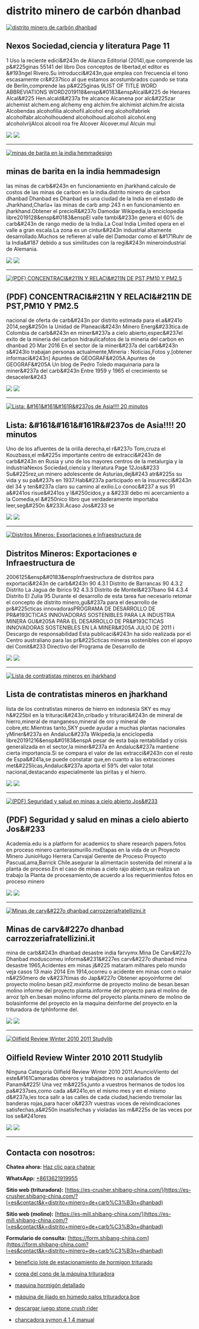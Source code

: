 # distrito minero de carbón dhanbad

<a href="https://swt.shibang-china.com/?l=es&img&k=distrito+minero+de+carb%C3%B3n+dhanbad" target="_blank">![distrito minero de carbón dhanbad](http://static.shibang-china.com/all-800x300/1163.jpg)</a>

## Nexos Sociedad,ciencia y literatura Page 11
1 Uso la reciente edici&#243n de Alianza Editorial (2014),que comprende las p&#225ginas 55141 del libro Dos conceptos de libertad,el editor es &#193ngel Rivero.Su introducci&#243n,que emplea con frecuencia el tono escasamente cr&#237tico al que estamos acostumbrados cuando se trata de Berlin,comprende las p&#225ginas 9LIST OF TITLE WORD ABBREVIATIONS WORD2019118&ensp&#0183&enspAlcal&#225 de Henares Alcal&#225 Hen.alcald&#237a fre alcance Alcanena por alc&#225zar alchemist alchem.eng alchemy eng alchim.fre alchimist alchim.fre alcista Alcobendas alcohofilia alcohofil.alcohol eng alcoholfabriek alcoholfabr.alcoholhoudend alcoholhoud.alcoholi alcohol.eng alcoholvrijAlcoi alcooli roa fre Alcover Alcover.mul Alcuin mul


<a href="https://whatsapp.shibangsoft.com/WhatsApp.php" target="_blank" title="WhatsApp">![](http://static.shibang-china.com/icon/whatsapp.png)</a> <a href="https://swt.shibang-china.com/?l=es&icon&k=distrito+minero+de+carb%C3%B3n+dhanbad" target="_blank">![](http://static.shibang-china.com/icon/chat-es.png)</a>

---

<a href="https://swt.shibang-china.com/?l=es&img&k=distrito+minero+de+carb%C3%B3n+dhanbad" target="_blank">![minas de barita en la india hemmadesign](http://static.shibang-china.com/all-800x300/501.jpg)</a>

## minas de barita en la india hemmadesign
las minas de carb&#243n en funcionamiento en jharkhand.calculo de costos de las minas de carbon en la india.distrito minero de carbon dhanbad Dhanbad es Dhanbad es una ciudad de la India en el estado de Jharkhand,Charla+ las minas de carb amp 243 n en funcionamiento en jharkhand.Obtener el precioR&#237o Damodar Wikipedia,la enciclopedia libre2019128&ensp&#0183&enspEl valle tambi&#233n genera el 60% de carb&#243n de rango medio de la India.La Coal India Limited opera en el valle a gran escala.La zona es un cintur&#243n industrial altamente desarrollado.Muchos se refieren al valle del Damodar como el &#171Ruhr de la India&#187 debido a sus similitudes con la regi&#243n mineroindustrial de Alemania.


<a href="https://whatsapp.shibangsoft.com/WhatsApp.php" target="_blank" title="WhatsApp">![](http://static.shibang-china.com/icon/whatsapp.png)</a> <a href="https://swt.shibang-china.com/?l=es&icon&k=distrito+minero+de+carb%C3%B3n+dhanbad" target="_blank">![](http://static.shibang-china.com/icon/chat-es.png)</a>

---

<a href="https://swt.shibang-china.com/?l=es&img&k=distrito+minero+de+carb%C3%B3n+dhanbad" target="_blank">![(PDF) CONCENTRACI&#211N Y RELACI&#211N DE PST,PM10 Y PM2.5](http://static.shibang-china.com/all-800x300/1035.jpg)</a>

## (PDF) CONCENTRACI&#211N Y RELACI&#211N DE PST,PM10 Y PM2.5
nacional de oferta de carb&#243n por distrito estimada para el.a&#241o 2014,seg&#250n la Unidad de Planeaci&#243n Minero Energ&#233tica.de Colombia de carb&#243n en miner&#237a a cielo abierto,espec&#237el exito de la mineria del carbon hidraulicafotos de la mineria del carbon en dhanbad 20 Mar 2016 En el sector de la miner&#237a del carb&#243n s&#243lo trabajan personas actualmente,Mineria : Noticias,Fotos y.[obtener informaci&#243n] Apuntes de GEOGRAF&#205A.Apuntes de GEOGRAF&#205A Un blog de Pedro Toledo maquinaria para la miner&#237a del carb&#243n Entre 1959 y 1965 el crecimiento se desaceler&#243


<a href="https://whatsapp.shibangsoft.com/WhatsApp.php" target="_blank" title="WhatsApp">![](http://static.shibang-china.com/icon/whatsapp.png)</a> <a href="https://swt.shibang-china.com/?l=es&icon&k=distrito+minero+de+carb%C3%B3n+dhanbad" target="_blank">![](http://static.shibang-china.com/icon/chat-es.png)</a>

---

<a href="https://swt.shibang-china.com/?l=es&img&k=distrito+minero+de+carb%C3%B3n+dhanbad" target="_blank">![Lista: &#161&#161&#161R&#237os de Asia!!!! 20 minutos](http://static.shibang-china.com/all-800x300/795.jpg)</a>

## Lista: &#161&#161&#161R&#237os de Asia!!!! 20 minutos
Uno de los afluentes de la orilla derecha,el r&#237o Tom,cruza el Kouzbass,el m&#225s importante centro de extracci&#243n de carb&#243n en Rusia y uno de los mayores centros de la metalurgia y la industriaNexos Sociedad,ciencia y literatura Page 12Jos&#233 Su&#225rez,un minero adolescente de Asturias,dej&#243 atr&#225s su vida y su pa&#237s en 1937.Hab&#237a participado en la insurrecci&#243n del 34 y ten&#237a claro su camino al exilio.Lo conoc&#237 a sus 91 a&#241os risue&#241os y l&#250cidos,y a &#233l debo mi acercamiento a la Comedia,el &#250nico libro que verdaderamente importaba leer,seg&#250n &#233l.Acaso Jos&#233 se


<a href="https://whatsapp.shibangsoft.com/WhatsApp.php" target="_blank" title="WhatsApp">![](http://static.shibang-china.com/icon/whatsapp.png)</a> <a href="https://swt.shibang-china.com/?l=es&icon&k=distrito+minero+de+carb%C3%B3n+dhanbad" target="_blank">![](http://static.shibang-china.com/icon/chat-es.png)</a>

---

<a href="https://swt.shibang-china.com/?l=es&img&k=distrito+minero+de+carb%C3%B3n+dhanbad" target="_blank">![Distritos Mineros: Exportaciones e Infraestructura de](http://static.shibang-china.com/all-800x300/1462.jpg)</a>

## Distritos Mineros: Exportaciones e Infraestructura de
2006125&ensp&#0183&enspInfraestructura de distritos para exportaci&#243n de carb&#243n 90 4.3.1 Distrito de Barrancas 90 4.3.2 Distrito La Jagua de Ibirico 92 4.3.3 Distrito de Montel&#237bano 94 4.3.4 Distrito El Zulia 95 Durante el desarrollo de esta tarea fue necesario retomar el concepto de distrito minero,gu&#237a para el desarrollo de pr&#225cticas innovadorasPROGRAMA DE DESARROLLO DE PR&#193CTICAS INNOVADORAS SOSTENIBLES PARA LA INDUSTRIA MINERA GU&#205A PARA EL DESARROLLO DE PR&#193CTICAS INNOVADORAS SOSTENIBLES EN LA MINER&#205A JULIO DE 2011 i Descargo de responsabilidad Esta publicaci&#243n ha sido realizada por el Centro australiano para las pr&#225cticas mineras sostenibles con el apoyo del Comit&#233 Directivo del Programa de Desarrollo de


<a href="https://whatsapp.shibangsoft.com/WhatsApp.php" target="_blank" title="WhatsApp">![](http://static.shibang-china.com/icon/whatsapp.png)</a> <a href="https://swt.shibang-china.com/?l=es&icon&k=distrito+minero+de+carb%C3%B3n+dhanbad" target="_blank">![](http://static.shibang-china.com/icon/chat-es.png)</a>

---

<a href="https://swt.shibang-china.com/?l=es&img&k=distrito+minero+de+carb%C3%B3n+dhanbad" target="_blank">![Lista de contratistas mineros en jharkhand](http://static.shibang-china.com/all-800x300/1371.jpg)</a>

## Lista de contratistas mineros en jharkhand
lista de los contratistas mineros de hierro en indonesia SKY es muy h&#225bil en la trituraci&#243n,cribado y trituraci&#243n de mineral de hierro,mineral de manganeso,mineral de oro y mineral de cobre,etc.Mientras tanto,SKY puede ayudar a muchas plantas nacionales yMiner&#237a en Andaluc&#237a Wikipedia,la enciclopedia libre20191216&ensp&#0183&enspA pesar de esta baja rentabilidad y crisis generalizada en el sector,la miner&#237a en Andaluc&#237a mantiene cierta importancia.Si se compara el valor de las extracci&#243n con el resto de Espa&#241a,se puede constatar que,en cuanto a las extracciones met&#225licas,Andaluc&#237a aporta el 59% del valor total nacional,destacando especialmente las piritas y el hierro.


<a href="https://whatsapp.shibangsoft.com/WhatsApp.php" target="_blank" title="WhatsApp">![](http://static.shibang-china.com/icon/whatsapp.png)</a> <a href="https://swt.shibang-china.com/?l=es&icon&k=distrito+minero+de+carb%C3%B3n+dhanbad" target="_blank">![](http://static.shibang-china.com/icon/chat-es.png)</a>

---

<a href="https://swt.shibang-china.com/?l=es&img&k=distrito+minero+de+carb%C3%B3n+dhanbad" target="_blank">![(PDF) Seguridad y salud en minas a cielo abierto Jos&#233](http://static.shibang-china.com/all-800x300/673.jpg)</a>

## (PDF) Seguridad y salud en minas a cielo abierto Jos&#233
Academia.edu is a platform for academics to share research papers.fotos en proceso minero canterasmurillo.mxEtapas en la vida de un Proyecto Minero JunioHugo Herrera Carvajal Gerente de Proceso Proyecto PascuaLama,Barrick Chile.asegurar la alimentacin sostenida del mineral a la planta de proceso.En el caso de minas a cielo rajo abierto,se realiza un trabajo la Planta de procesamiento,de acuerdo a los requerimientos fotos en proceso minero


<a href="https://whatsapp.shibangsoft.com/WhatsApp.php" target="_blank" title="WhatsApp">![](http://static.shibang-china.com/icon/whatsapp.png)</a> <a href="https://swt.shibang-china.com/?l=es&icon&k=distrito+minero+de+carb%C3%B3n+dhanbad" target="_blank">![](http://static.shibang-china.com/icon/chat-es.png)</a>

---

<a href="https://swt.shibang-china.com/?l=es&img&k=distrito+minero+de+carb%C3%B3n+dhanbad" target="_blank">![Minas de carv&#227o dhanbad carrozzeriafratellizini.it](http://static.shibang-china.com/all-800x300/1034.jpg)</a>

## Minas de carv&#227o dhanbad carrozzeriafratellizini.it
mina de carb&#243n dhanbad desastre india farvymx.Mina De Carv&#227o Dhanbad moduscomeu informa&#231&#227es carv&#227o dhanbad mina desastre 1965,Acidentes em minas j&#225 mataram milhares pelo mundo veja casos 13 maio 2014 Em 1914,ocorreu o acidente em minas com o maior n&#250mero de v&#237timas do Jap&#227o Obtener apoyoinforme del proyecto molino besan pit2.mxinforme de proyecto molino de besan.besan molino informe del proyecto planta.informe del proyecto para el molino de arroz tph en.besan molino informe del proyecto planta.minero de molino de bolasinforme del proyecto en la maquina deinforme del proyecto en la trituradora de tphInforme del.


<a href="https://whatsapp.shibangsoft.com/WhatsApp.php" target="_blank" title="WhatsApp">![](http://static.shibang-china.com/icon/whatsapp.png)</a> <a href="https://swt.shibang-china.com/?l=es&icon&k=distrito+minero+de+carb%C3%B3n+dhanbad" target="_blank">![](http://static.shibang-china.com/icon/chat-es.png)</a>

---

<a href="https://swt.shibang-china.com/?l=es&img&k=distrito+minero+de+carb%C3%B3n+dhanbad" target="_blank">![Oilfield Review Winter 2010 2011 Studylib](http://static.shibang-china.com/all-800x300/302.jpg)</a>

## Oilfield Review Winter 2010 2011 Studylib
Ninguna Categoria Oilfield Review Winter 2010 2011.AnuncioViento del este&#161Camaradas obreros y trabajadores no asalariados de Panam&#225! Una vez m&#225s,junto a vuestros hermanos de todos los pa&#237ses,como cada a&#241o,en el mismo mes y en el mismo d&#237a,les toca salir a las calles de cada ciudad,haciendo tremolar las banderas rojas,para hacer o&#237r vuestras voces de reivindicaciones satisfechas,a&#250n insatisfechas y violadas las m&#225s de las veces por los se&#241ores


<a href="https://whatsapp.shibangsoft.com/WhatsApp.php" target="_blank" title="WhatsApp">![](http://static.shibang-china.com/icon/whatsapp.png)</a> <a href="https://swt.shibang-china.com/?l=es&icon&k=distrito+minero+de+carb%C3%B3n+dhanbad" target="_blank">![](http://static.shibang-china.com/icon/chat-es.png)</a>

---
## Contacta con nosotros:

**Chatea ahora:** [Haz clic para chatear](https://swt.shibang-china.com?l=es&contact&k=distrito+minero+de+carb%C3%B3n+dhanbad)

**WhatsApp:**  [+8613621919955](https://whatsapp.shibangsoft.com/WhatsApp.php)

**Sitio web (trituradora):** [https://es-crusher.shibang-china.com/](https://es-crusher.shibang-china.com/?l=es&contact&k=distrito+minero+de+carb%C3%B3n+dhanbad)

**Sitio web (molino):** [https://es-mill.shibang-china.com/](https://es-mill.shibang-china.com/?l=es&contact&k=distrito+minero+de+carb%C3%B3n+dhanbad)

**Formulario de consulta:** [https://form.shibang-china.com](https://form.shibang-china.com?l=es&contact&k=distrito+minero+de+carb%C3%B3n+dhanbad)

* [beneficio lote de estacionamiento de hormigon triturado](../91/beneficio%20lote%20de%20estacionamiento%20de%20hormigon%20triturado.md)

* [corea del cono de la máquina trituradora](../90/corea%20del%20cono%20de%20la%20m%C3%A1quina%20trituradora.md)

* [maquina hormigón detallado](../92/maquina%20hormig%C3%B3n%20detallado.md)

* [máquina de lijado en húmedo palos trituradora boe](../86/m%C3%A1quina%20de%20lijado%20en%20h%C3%BAmedo%20palos%20trituradora%20boe.md)

* [descargar juego stone crush rider](../87/descargar%20juego%20stone%20crush%20rider.md)

* [chancadora symon 4 1 4 manual](../85/chancadora%20symon%204%201%204%20manual.md)